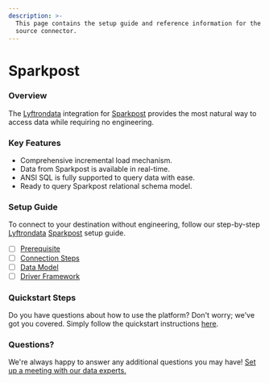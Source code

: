 ```yaml
---
description: >-
  This page contains the setup guide and reference information for the Sparkpost
  source connector.
---
```


# Sparkpost

### Overview

The [Lyftrondata](https://www.lyftrondata.com/) integration for [Sparkpost](https://www.lyftrondata.com/integration/marketing-analytics/sparkpost/) provides the most natural way to access data while requiring no engineering.

### Key Features

* Comprehensive incremental load mechanism.
* Data from Sparkpost is available in real-time.
* ANSI SQL is fully supported to query data with ease.
* Ready to query Sparkpost relational schema model.

### Setup Guide

To connect to your destination without engineering, follow our step-by-step [Lyftrondata](https://www.lyftrondata.com/) [Sparkpost](https://www.lyftrondata.com/integration/marketing-analytics/sparkpost/) setup guide.

* [ ] [Prerequisite](prerequisite.md)
* [ ] [Connection Steps](connection-steps.md)
* [ ] [Data Model](data-model/erd.md)
* [ ] [Driver Framework](driver-framework/)

### Quickstart Steps

Do you have questions about how to use the platform? Don't worry; we've got you covered. Simply follow the quickstart instructions [here](./).

### Questions? <a href="#questions" id="questions"></a>

We're always happy to answer any additional questions you may have! [Set up a meeting with our data experts.](https://www.lyftrondata.com/book-a-meeting/)
